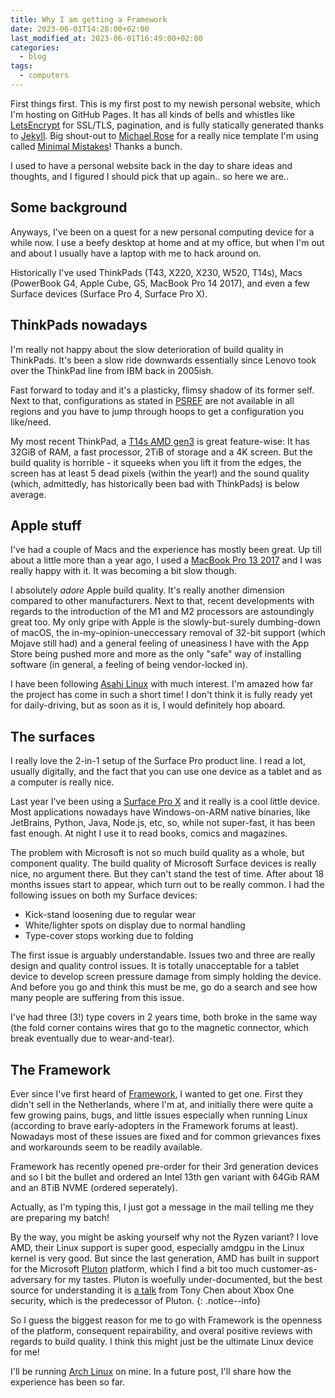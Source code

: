 ```yaml
---
title: Why I am getting a Framework
date: 2023-06-01T14:28:00+02:00
last_modified_at: 2023-06-01T16:49:00+02:00
categories:
  - blog
tags:
  - computers
---
```


First things first. This is my first post to my newish personal website, which
I'm hosting on GitHub Pages. It has all kinds of bells and whistles like
[LetsEncrypt][1] for SSL/TLS, pagination, and is fully statically generated
thanks to [Jekyll][2]. Big shout-out to [Michael Rose][3] for a really nice
template I'm using called [Minimal Mistakes][4]! Thanks a bunch.

I used to have a personal website back in the day to share ideas and thoughts,
and I figured I should pick that up again.. so here we are..


## Some background

Anyways, I've been on a quest for a new personal computing device for a while
now. I use a beefy desktop at home and at my office, but when I'm out and about
I usually have a laptop with me to hack around on.

Historically I've used ThinkPads (T43, X220, X230, W520, T14s), Macs (PowerBook
G4, Apple Cube, G5, MacBook Pro 14 2017), and even a few Surface devices (Surface
Pro 4, Surface Pro X).

## ThinkPads nowadays

I'm really not happy about the slow deterioration of build quality in ThinkPads.
It's been a slow ride downwards essentially since Lenovo took over the ThinkPad
line from IBM back in 2005ish.

Fast forward to today and it's a plasticky, flimsy shadow of its former self.
Next to that, configurations as stated in [PSREF][5] are not available in all
regions and you have to jump through hoops to get a configuration you like/need.

My most recent ThinkPad, a [T14s AMD gen3][6] is great feature-wise: It has
32GiB of RAM, a fast processor, 2TiB of storage and a 4K screen. But the build
quality is horrible - it squeeks when you lift it from the edges, the screen has
at least 5 dead pixels (within the year!) and the sound quality (which,
admittedly, has historically been bad with ThinkPads) is below average.

## Apple stuff

I've had a couple of Macs and the experience has mostly been great. Up till
about a little more than a year ago, I used a [MacBook Pro 13 2017][7] and I
was really happy with it. It was becoming a bit slow though.

I absolutely *adore* Apple build quality. It's really another dimension
compared to other manufacturers. Next to that, recent developments with regards
to the introduction of the M1 and M2 processors are astoundingly great too.
My only gripe with Apple is the slowly-but-surely dumbing-down of macOS, the
in-my-opinion-uneccessary removal of 32-bit support (which Mojave still had)
and a general feeling of uneasiness I have with the App Store being pushed more
and more as the only "safe" way of installing software (in general, a feeling
of being vendor-locked in).

I have been following [Asahi Linux][8] with much interest. I'm amazed how far
the project has come in such a short time! I don't think it is fully ready yet
for daily-driving, but as soon as it is, I would definitely hop aboard.


## The surfaces

I really love the 2-in-1 setup of the Surface Pro product line. I read a lot,
usually digitally, and the fact that you can use one device as a tablet and as
a computer is really nice.

Last year I've been using a [Surface Pro X][9] and it really is a cool little
device. Most applications nowadays have Windows-on-ARM native binaries, like
JetBrains, Python, Java, Node.js, etc, so, while not super-fast, it has been
fast enough. At night I use it to read books, comics and magazines.

The problem with Microsoft is not so much build quality as a whole, but
component quality. The build quality of Microsoft Surface devices is really
nice, no argument there. But they can't stand the test of time. After about 18
months issues start to appear, which turn out to be really common. I had the
following issues on both my Surface devices:

  * Kick-stand loosening due to regular wear
  * White/lighter spots on display due to normal handling
  * Type-cover stops working due to folding

The first issue is arguably understandable. Issues two and three are really
design and quality control issues. It is totally unacceptable for a tablet
device to develop screen pressure damage from simply holding the device. And
before you go and think this must be me, go do a search and see how many people
are suffering from this issue.

I've had three (3!) type covers in 2 years time, both broke in the same way
(the fold corner contains wires that go to the magnetic connector, which break
eventually due to wear-and-tear).


## The Framework

Ever since I've first heard of [Framework][10], I wanted to get one. First they
didn't sell in the Netherlands, where I'm at, and initially there were quite a
few growing pains, bugs, and little issues especially when running Linux
(according to brave early-adopters in the Framework forums at least). Nowadays
most of these issues are fixed and for common grievances fixes and workarounds
seem to be readily available.

Framework has recently opened pre-order for their 3rd generation devices and so
I bit the bullet and ordered an Intel 13th gen variant with 64Gib RAM and an
8TiB NVME (ordered seperately).

Actually, as I'm typing this, I just got a message in the mail telling me they
are preparing my batch!

By the way, you might be asking yourself why not the Ryzen variant? I love AMD,
their Linux support is super good, especially amdgpu in the Linux kernel is very
good. But since the last generation, AMD has built in support for the Microsoft
[Pluton][11] platform, which I find a bit too much customer-as-adversary for my
tastes. Pluton is woefully under-documented, but the best source for
understanding it is [a talk][12] from Tony Chen about Xbox One security, which
is the predecessor of Pluton.
{: .notice--info}

So I guess the biggest reason for me to go with Framework is the openness of the
platform, consequent repairability, and overal positive reviews with regards to
build quality. I think this might just be the ultimate Linux device for me!

I'll be running [Arch Linux][13] on mine. In a future post, I'll share how the
experience has been so far.

[1]: https://letsencrypt.org/
[2]: https://jekyllrb.com/
[3]: https://mademistakes.com/about/
[4]: https://mmistakes.github.io/minimal-mistakes/
[5]: https://psref.lenovo.com/
[6]: https://www.lenovo.com/us/en/p/laptops/thinkpad/thinkpadt/thinkpad-t14s-gen-3-(14-inch-amd)/len101t0015
[7]: https://support.apple.com/kb/SP754
[8]: https://asahilinux.org/
[9]: https://www.microsoft.com/en-us/d/surface-pro-x/8xtmb6c575md
[10]: https://frame.work/
[11]: https://learn.microsoft.com/en-us/windows/security/information-protection/pluton/microsoft-pluton-security-processor
[12]: https://www.youtube.com/watch?v=U7VwtOrwceo
[13]: https://archlinux.org/
